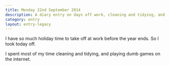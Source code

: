 ```yaml
---
title: Monday 22nd September 2014
description: A diary entry on days off work, cleaning and tidying, and spending hours building a virtual kitten civilisation
category: entry
layout: entry-legacy
---
```


I have so much holiday time to take off at work before the year ends. So I took today off.

I spent most of my time cleaning and tidying, and playing dumb games on the internet.
